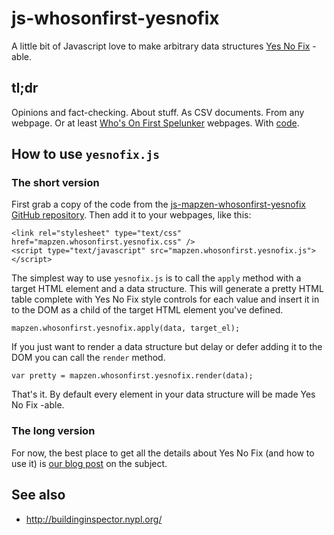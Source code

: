 # js-whosonfirst-yesnofix

A little bit of Javascript love to make arbitrary data structures [Yes No Fix](https://mapzen.com/blog/yesnofix/) -able.

## tl;dr

Opinions and fact-checking. About stuff. As CSV documents. From any webpage. Or at least [Who's On First Spelunker](https://whosonfirst.mapzen.com/spelunker/) webpages. With [code](https://github.com/whosonfirst/js-mapzen-whosonfirst-yesnofix).

## How to use `yesnofix.js`

### The short version

First grab a copy of the code from the [js-mapzen-whosonfirst-yesnofix GitHub repository](https://github.com/whosonfirst/js-mapzen-whosonfirst-yesnofix). Then add it to your webpages, like this:

```
<link rel="stylesheet" type="text/css" href="mapzen.whosonfirst.yesnofix.css" />
<script type="text/javascript" src="mapzen.whosonfirst.yesnofix.js"></script>
```

The simplest way to use `yesnofix.js` is to call the `apply` method with a target HTML element and a data structure. This will generate a pretty HTML table complete with Yes No Fix style controls for each value and insert it in to the DOM as a child of the target HTML element you've defined.

```
mapzen.whosonfirst.yesnofix.apply(data, target_el);
```

If you just want to render a data structure but delay or defer adding it to the DOM you can call the `render` method.

```
var pretty = mapzen.whosonfirst.yesnofix.render(data);
```

That's it. By default every element in your data structure will be made Yes No Fix -able.

### The long version

For now, the best place to get all the details about Yes No Fix (and how to use it) is [our blog post](https://mapzen.com/blog/yesnofix/) on the subject.

## See also

* http://buildinginspector.nypl.org/
